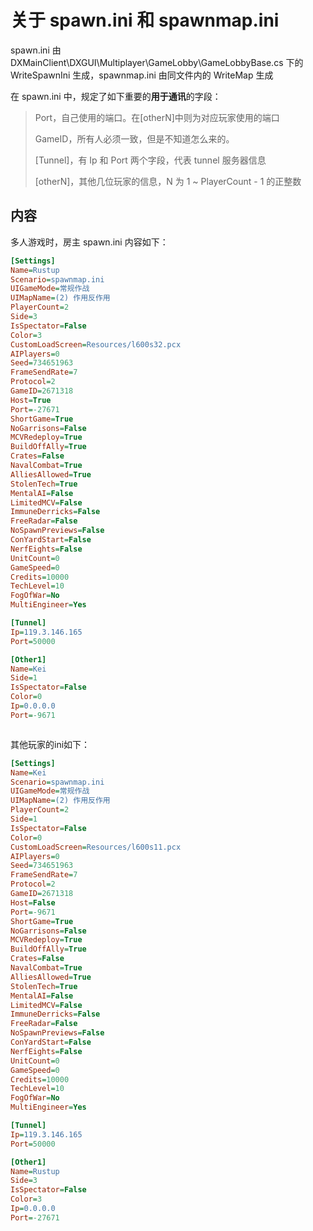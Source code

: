 # 关于 spawn.ini 和 spawnmap.ini
spawn.ini 由 DXMainClient\DXGUI\Multiplayer\GameLobby\GameLobbyBase.cs 下的 WriteSpawnIni 生成，spawnmap.ini 由同文件内的 WriteMap 生成

在 spawn.ini 中，规定了如下重要的**用于通讯**的字段：
> Port，自己使用的端口。在[otherN]中则为对应玩家使用的端口
> 
> GameID，所有人必须一致，但是不知道怎么来的。
>
> [Tunnel]，有 Ip 和 Port 两个字段，代表 tunnel 服务器信息
>
> [otherN]，其他几位玩家的信息，N 为 1 ~ PlayerCount - 1 的正整数

## 内容
多人游戏时，房主 spawn.ini 内容如下：
```ini
[Settings]
Name=Rustup
Scenario=spawnmap.ini
UIGameMode=常规作战
UIMapName=(2) 作用反作用
PlayerCount=2
Side=3
IsSpectator=False
Color=3
CustomLoadScreen=Resources/l600s32.pcx
AIPlayers=0
Seed=734651963
FrameSendRate=7
Protocol=2
GameID=2671318
Host=True
Port=-27671
ShortGame=True
NoGarrisons=False
MCVRedeploy=True
BuildOffAlly=True
Crates=False
NavalCombat=True
AlliesAllowed=True
StolenTech=True
MentalAI=False
LimitedMCV=False
ImmuneDerricks=False
FreeRadar=False
NoSpawnPreviews=False
ConYardStart=False
NerfEights=False
UnitCount=0
GameSpeed=0
Credits=10000
TechLevel=10
FogOfWar=No
MultiEngineer=Yes

[Tunnel]
Ip=119.3.146.165
Port=50000

[Other1]
Name=Kei
Side=1
IsSpectator=False
Color=0
Ip=0.0.0.0
Port=-9671



```
其他玩家的ini如下：
```ini
[Settings]
Name=Kei
Scenario=spawnmap.ini
UIGameMode=常规作战
UIMapName=(2) 作用反作用
PlayerCount=2
Side=1
IsSpectator=False
Color=0
CustomLoadScreen=Resources/l600s11.pcx
AIPlayers=0
Seed=734651963
FrameSendRate=7
Protocol=2
GameID=2671318
Host=False
Port=-9671
ShortGame=True
NoGarrisons=False
MCVRedeploy=True
BuildOffAlly=True
Crates=False
NavalCombat=True
AlliesAllowed=True
StolenTech=True
MentalAI=False
LimitedMCV=False
ImmuneDerricks=False
FreeRadar=False
NoSpawnPreviews=False
ConYardStart=False
NerfEights=False
UnitCount=0
GameSpeed=0
Credits=10000
TechLevel=10
FogOfWar=No
MultiEngineer=Yes

[Tunnel]
Ip=119.3.146.165
Port=50000

[Other1]
Name=Rustup
Side=3
IsSpectator=False
Color=3
Ip=0.0.0.0
Port=-27671



```
